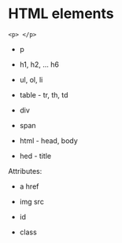 # HTML elements

`<p> </p>`

* p
* h1, h2, ... h6
* ul, ol, li
* table - tr, th, td

* div
* span

* html - head, body
* hed - title

Attributes:

* a href
* img src

* id
* class



